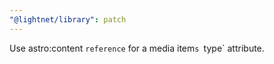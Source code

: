 ```yaml
---
"@lightnet/library": patch
---
```


Use astro:content `reference` for a media item`s `type` attribute.

